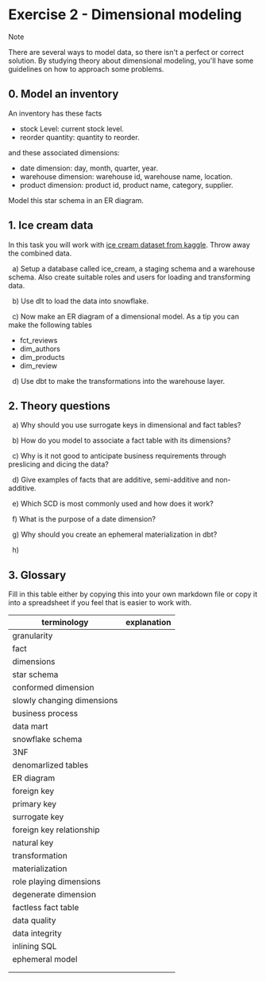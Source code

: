 # Exercise 2 - Dimensional modeling

> [!NOTE]
> There are several ways to model data, so there isn't a perfect or correct solution.
> By studying theory about dimensional modeling, you'll have some guidelines on
> how to approach some problems.

## 0. Model an inventory

An inventory has these facts

- stock Level: current stock level.
- reorder quantity: quantity to reorder.

and these associated dimensions:

- date dimension: day, month, quarter, year.
- warehouse dimension: warehouse id, warehouse name, location.
- product dimension: product id, product name, category, supplier.

Model this star schema in an ER diagram.

## 1. Ice cream data

In this task you will work with [ice cream dataset from kaggle](https://www.kaggle.com/datasets/tysonpo/ice-cream-dataset). Throw away the combined data.

&nbsp; a) Setup a database called ice_cream, a staging schema and a warehouse schema. Also create suitable roles and users for loading and transforming data.

&nbsp; b) Use dlt to load the data into snowflake.

&nbsp; c) Now make an ER diagram of a dimensional model. As a tip you can make the following tables

- fct_reviews
- dim_authors
- dim_products
- dim_review

&nbsp; d) Use dbt to make the transformations into the warehouse layer.


## 2. Theory questions

&nbsp; a) Why should you use surrogate keys in dimensional and fact tables?

&nbsp; b) How do you model to associate a fact table with its dimensions?

&nbsp; c) Why is it not good to anticipate business requirements through preslicing and dicing the data?

&nbsp; d) Give examples of facts that are additive, semi-additive and non-additive.

&nbsp; e) Which SCD is most commonly used and how does it work?

&nbsp; f) What is the purpose of a date dimension?

&nbsp; g) Why should you create an ephemeral materialization in dbt?

&nbsp; h)

## 3. Glossary

Fill in this table either by copying this into your own markdown file or copy it into a spreadsheet if you feel that is easier to work with.

| terminology                | explanation |
| -------------------------- | ----------- |
| granularity                |             |
| fact                       |             |
| dimensions                 |             |
| star schema                |             |
| conformed dimension        |             |
| slowly changing dimensions |             |
| business process           |             |
| data mart                  |             |
| snowflake schema           |             |
| 3NF                        |             |
| denomarlized tables        |             |
| ER diagram                 |             |
| foreign key                |             |
| primary key                |             |
| surrogate key              |             |
| foreign key relationship   |             |
| natural key                |             |
| transformation             |             |
| materialization            |             |
| role playing dimensions    |             |
| degenerate dimension       |             |
| factless fact table        |             |
| data quality               |             |
| data integrity             |             |
| inlining SQL               |             |
| ephemeral model            |             |
|                            |             |
|                            |             |

<!-- data quality and down - move to dbt exercise? -->
